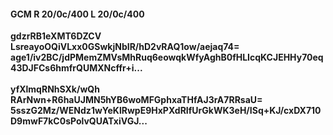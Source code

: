 #### GCM R 20/0c/400 L 20/0c/400
**gdzrRB1eXMT6DZCV**<br/>**LsreayoOQiVLxx0GSwkjNbIR/hD2vRAQ1ow/aejaq74=**<br/>**age1/iv2BC/jdPMemZMVsMhRuq6eowqkWfyAghB0fHLIcqKCJEHHy70eq43DJFCs6hmfrQUMXNcffr+i...**<br/><br/>
**yfXlmqRNhSXk/wQh**<br/>**RArNwn+R6haUJMN5hYB6woMFGphxaTHfAJ3rA7RRsaU=**<br/>**5sszG2Mz/WENdz1wYeKlRwpE9HxPXdRIfUrGkWK3eH/ISq+KJ/cxDX710D9mwF7kC0sPolvQUATxiVGJ...**